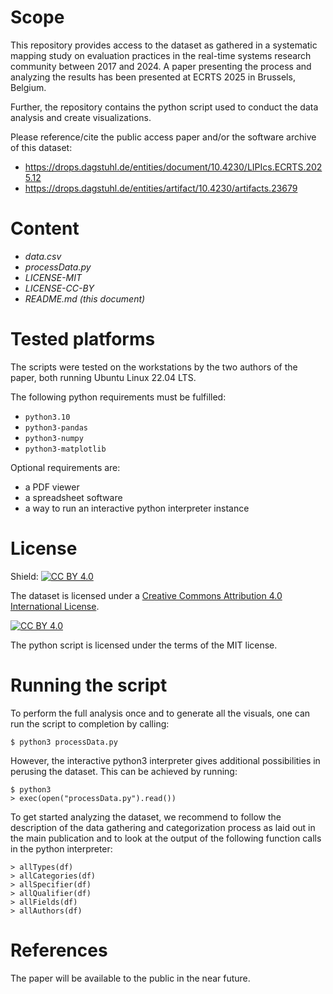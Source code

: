 # Scope

This repository provides access to the dataset as gathered in a systematic
mapping study on evaluation practices in the real-time systems research community
between 2017 and 2024. A paper presenting the process and analyzing the results
has been presented at ECRTS 2025 in Brussels, Belgium.

Further, the repository contains the python script used to conduct the data
analysis and create visualizations.

Please reference/cite the public access paper and/or the software archive of this dataset:
- https://drops.dagstuhl.de/entities/document/10.4230/LIPIcs.ECRTS.2025.12
- https://drops.dagstuhl.de/entities/artifact/10.4230/artifacts.23679

# Content
- *data.csv*
- *processData.py*
- *LICENSE-MIT*
- *LICENSE-CC-BY*
- *README.md (this document)*

# Tested platforms
The scripts were tested on the workstations by the two authors of the paper,
both running Ubuntu Linux 22.04 LTS.

The following python requirements must be fulfilled:
- `python3.10`
- `python3-pandas`
- `python3-numpy`
- `python3-matplotlib`

Optional requirements are:
- a PDF viewer
- a spreadsheet software
- a way to run an interactive python interpreter instance

# License

Shield: [![CC BY 4.0][cc-by-shield]][cc-by]

The dataset is licensed under a
[Creative Commons Attribution 4.0 International License][cc-by].

[![CC BY 4.0][cc-by-image]][cc-by]

[cc-by]: http://creativecommons.org/licenses/by/4.0/
[cc-by-image]: https://i.creativecommons.org/l/by/4.0/88x31.png
[cc-by-shield]: https://img.shields.io/badge/License-CC%20BY%204.0-lightgrey.svg

The python script is licensed under the terms of the MIT license.

# Running the script

To perform the full analysis once and to generate all the visuals, one can run
the script to completion by calling:

```
$ python3 processData.py
```

However, the interactive python3 interpreter gives additional possibilities in
perusing the dataset. This can be achieved by running:

```
$ python3
> exec(open("processData.py").read())
```

To get started analyzing the dataset, we recommend to follow the description of
the data gathering and categorization process as laid out in the main publication
and to look at the output of the following function calls in the python
interpreter:

```
> allTypes(df)
> allCategories(df)
> allSpecifier(df)
> allQualifier(df)
> allFields(df)
> allAuthors(df)
```

# References

The paper will be available to the public in the near future.
